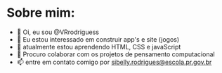  # Sobre mim:
 
- 👋 Oi, eu sou @VRrodriguess
- 👀 Eu estou interessado em construir app's e site (jogos)
- 🌱 atualmente estou aprendendo HTML, CSS e javaScript
- 💞️ Procuro colaborar com os projetos de pensamento computacional
- 📫 entre em contato comigo por sibelly.rodrigues@escola.pr.gov.br

<!---
VRrodriguess/VRrodriguess is a ✨ special ✨ repository because its `README.md` (this file) appears on your GitHub profile.
You can click the Preview link to take a look at your changes.
--->
